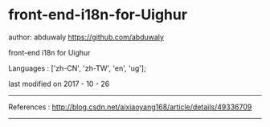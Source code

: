 # front-end-i18n-for-Uighur

author: abduwaly     https://github.com/abduwaly

front-end i18n for Uighur

Languages : ['zh-CN', 'zh-TW', 'en', 'ug'];

last modified on 2017 - 10 - 26

--------------------------------------------------------------------------------------
 References : http://blog.csdn.net/aixiaoyang168/article/details/49336709

--------------------------------------------------------------------------------------
